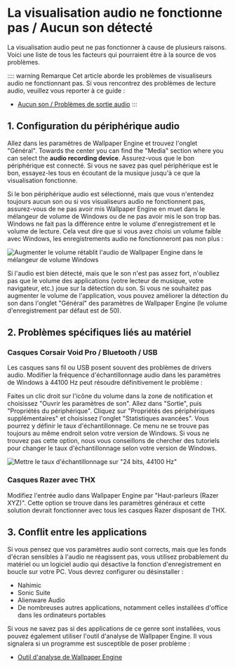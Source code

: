 # La visualisation audio ne fonctionne pas / Aucun son détecté

La visualisation audio peut ne pas fonctionner à cause de plusieurs raisons. Voici une liste de tous les facteurs qui pourraient être à la source de vos problèmes.

:::: warning Remarque Cet article aborde les problèmes de visualiseurs audio ne fonctionnant pas. Si vous rencontrez des problèmes de lecture audio, veuillez vous reporter à ce guide :

* [Aucun son / Problèmes de sortie audio](/audio/nosound)
:::


## 1. Configuration du périphérique audio
Allez dans les paramètres de Wallpaper Engine et trouvez l'onglet "Général". Towards the center you can find the "Media" section where you can select the **audio recording device**. Assurez-vous que le bon périphérique est connecté. Si vous ne savez pas quel périphérique est le bon, essayez-les tous en écoutant de la musique jusqu'à ce que la visualisation fonctionne.

Si le bon périphérique audio est sélectionné, mais que vous n'entendez toujours aucun son ou si vos visualiseurs audio ne fonctionnent pas, assurez-vous de ne pas avoir mis Wallpaper Engine en muet dans le mélangeur de volume de Windows ou de ne pas avoir mis le son trop bas. Windows ne fait pas la différence entre le volume d'enregistrement et le volume de lecture. Cela veut dire que si vous avez choisi un volume faible avec Windows, les enregistrements audio ne fonctionneront pas non plus :

![Augmenter le volume rétablit l'audio de Wallpaper Engine dans le mélangeur de volume Windows](./audiomixer.png)

Si l'audio est bien détecté, mais que le son n'est pas assez fort, n'oubliez pas que le volume des applications (votre lecteur de musique, votre navigateur, etc.) joue sur la détection du son. Si vous ne souhaitez pas augmenter le volume de l'application, vous pouvez améliorer la détection du son dans l'onglet "Général" des paramètres de Wallpaper Engine (le volume d'enregistrement par défaut est de 50).

## 2. Problèmes spécifiques liés au matériel

### Casques Corsair Void Pro / Bluetooth / USB

Les casques sans fil ou USB posent souvent des problèmes de drivers audio. Modifier la fréquence d'échantillonnage audio dans les paramètres de Windows à 44100 Hz peut résoudre définitivement le problème :

Faites un clic droit sur l'icône du volume dans la zone de notification et choisissez "Ouvrir les paramètres de son". Allez dans "Sortie", puis "Propriétés du périphérique". Cliquez sur "Propriétés des périphériques supplémentaires" et choisissez l'onglet "Statistiques avancées". Vous pourrez y définir le taux d'échantillonnage. Ce menu ne se trouve pas toujours au même endroit selon votre version de Windows. Si vous ne trouvez pas cette option, nous vous conseillons de chercher des tutoriels pour changer le taux d'échantillonnage selon votre version de Windows.

![Mettre le taux d'échantillonnage sur "24 bits, 44100 Hz"](./samplingrate.png)

### Casques Razer avec THX

Modifiez l'entrée audio dans Wallpaper Engine par "Haut-parleurs (Razer XYZ)". Cette option se trouve dans les paramètres généraux et cette solution devrait fonctionner avec tous les casques Razer disposant de THX.

## 3. Conflit entre les applications

Si vous pensez que vos paramètres audio sont corrects, mais que les fonds d'écran sensibles à l'audio ne réagissent pas, vous utilisez probablement du matériel ou un logiciel audio qui désactive la fonction d'enregistrement en boucle sur votre PC. Vous devrez configurer ou désinstaller :

* Nahimic
* Sonic Suite
* Alienware Audio
* De nombreuses autres applications, notamment celles installées d'office dans les ordinateurs portables

Si vous ne savez pas si des applications de ce genre sont installées, vous pouvez également utiliser l'outil d'analyse de Wallpaper Engine. Il vous signalera si un programme est susceptible de poser problème :

* [Outil d'analyse de Wallpaper Engine](/debug/scantool.html)

